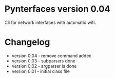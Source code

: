 Pynterfaces version 0.04
========================
Cli for network interfaces with automatic wifi.

Changelog
=========
* version 0.04 - remove command added
* version 0.03 - subparsers done
* version 0.02 - argparser is done
* version 0.01 - initial class file
